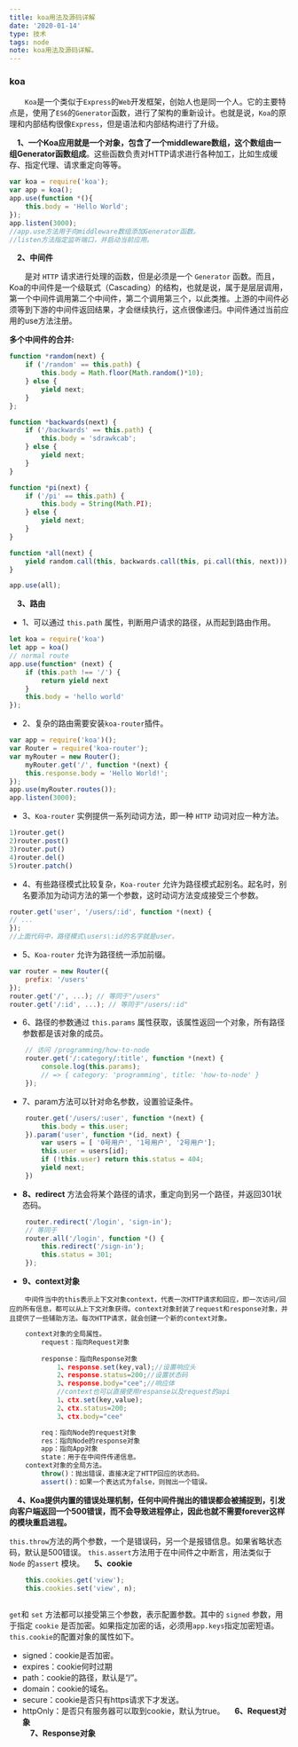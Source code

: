 ```yaml
---
title: koa用法及源码详解
date: '2020-01-14'
type: 技术
tags: node
note: koa用法及源码详解。
---
```

### koa

&#8195;&#8195;`Koa`是一个类似于`Express`的`Web`开发框架，创始人也是同一个人。它的主要特点是，使用了`ES6`的`Generator`函数，进行了架构的重新设计。也就是说，`Koa`的原理和内部结构很像`Express`，但是语法和内部结构进行了升级。

**&#8195;1、一个Koa应用就是一个对象，包含了一个middleware数组，这个数组由一组Generator函数组成**。这些函数负责对HTTP请求进行各种加工，比如生成缓存、指定代理、请求重定向等等。
```javascript
var koa = require('koa');
var app = koa();
app.use(function *(){
    this.body = 'Hello World';
});
app.listen(3000);
//app.use方法用于向middleware数组添加Generator函数。
//listen方法指定监听端口，并启动当前应用。
```
**&#8195;2、中间件**

&#8195;&#8195;是对 `HTTP` 请求进行处理的函数，但是必须是一个 `Generator` 函数。而且，Koa的中间件是一个级联式（Cascading）的结构，也就是说，属于是层层调用，第一个中间件调用第二个中间件，第二个调用第三个，以此类推。上游的中间件必须等到下游的中间件返回结果，才会继续执行，这点很像递归。中间件通过当前应用的use方法注册。

**多个中间件的合并:**
```javascript
function *random(next) {
    if ('/random' == this.path) {
        this.body = Math.floor(Math.random()*10);
    } else {
        yield next;
    }
};

function *backwards(next) {
    if ('/backwards' == this.path) {
        this.body = 'sdrawkcab';
    } else {
        yield next;
    }
}

function *pi(next) {
    if ('/pi' == this.path) {
        this.body = String(Math.PI);
    } else {
        yield next;
    }
}

function *all(next) {
    yield random.call(this, backwards.call(this, pi.call(this, next)));
}

app.use(all);
```
**&#8195;3、路由**

+ 1、可以通过 `this.path` 属性，判断用户请求的路径，从而起到路由作用。
```javascript
let koa = require('koa')
let app = koa()
// normal route
app.use(function* (next) {
    if (this.path !== '/') {
        return yield next
    }
    this.body = 'hello world'
});
```
+ 2、复杂的路由需要安装`koa-router`插件。
```javascript
var app = require('koa')();
var Router = require('koa-router');
var myRouter = new Router();
    myRouter.get('/', function *(next) {
    this.response.body = 'Hello World!';
});
app.use(myRouter.routes());
app.listen(3000);
```
+ 3、`Koa-router` 实例提供一系列动词方法，即一种 `HTTP` 动词对应一种方法。
```javascript
1)router.get()
2)router.post()
3)router.put()
4)router.del()
5)router.patch()
```
+ 4、有些路径模式比较复杂，`Koa-router` 允许为路径模式起别名。起名时，别名要添加为动词方法的第一个参数，这时动词方法变成接受三个参数。
```javascript
router.get('user', '/users/:id', function *(next) {
// ...
});
//上面代码中，路径模式\users\:id的名字就是user。
```
+ 5、`Koa-router` 允许为路径统一添加前缀。
```javascript
var router = new Router({
    prefix: '/users'
});
router.get('/', ...); // 等同于"/users"
router.get('/:id', ...); // 等同于"/users/:id"
```
+ 6、路径的参数通过 `this.params` 属性获取，该属性返回一个对象，所有路径参数都是该对象的成员。

```javascript
    // 访问 /programming/how-to-node
    router.get('/:category/:title', function *(next) {
        console.log(this.params);
        // => { category: 'programming', title: 'how-to-node' }
    });
```
+ 7、param方法可以针对命名参数，设置验证条件。
```javascript
    router.get('/users/:user', function *(next) {
        this.body = this.user;
    }).param('user', function *(id, next) {
        var users = [ '0号用户', '1号用户', '2号用户'];
        this.user = users[id];
        if (!this.user) return this.status = 404;
        yield next;
    })
```
+ **8、redirect** 方法会将某个路径的请求，重定向到另一个路径，并返回301状态码。
```javascript
    router.redirect('/login', 'sign-in');
    // 等同于
    router.all('/login', function *() {
        this.redirect('/sign-in');
        this.status = 301;
    });
```
+ **9、context对象**

&#8195;&#8195;`中间件当中的this表示上下文对象context，代表一次HTTP请求和回应，即一次访问/回应的所有信息，都可以从上下文对象获得。context对象封装了request和response对象，并且提供了一些辅助方法。每次HTTP请求，就会创建一个新的context对象。`
```javascript
    context对象的全局属性。
        request：指向Request对象
        
        response：指向Response对象
            1、response.set(key,val);//设置响应头
            2、response.status=200;//设置状态码
            3、response.body="cee";//响应体
            //context也可以直接使用respanse以及request的api
            1、ctx.set(key,value);
            2、ctx.status=200;
            3、ctx.body="cee"

        req：指向Node的request对象
        res：指向Node的response对象
        app：指向App对象
        state：用于在中间件传递信息。
    context对象的全局方法。
        throw()：抛出错误，直接决定了HTTP回应的状态码。
        assert()：如果一个表达式为false，则抛出一个错误。
```
**&#8195;4、Koa提供内置的错误处理机制，任何中间件抛出的错误都会被捕捉到，引发向客户端返回一个500错误，而不会导致进程停止，因此也就不需要forever这样的模块重启进程。**

`this.throw`方法的两个参数，一个是错误码，另一个是报错信息。如果省略状态码，默认是500错误。
`this.assert`方法用于在中间件之中断言，用法类似于 `Node` 的`assert` 模块。
**&#8195;5、cookie**
```javascript
    this.cookies.get('view');
    this.cookies.set('view', n);
    
```
`get`和 `set` 方法都可以接受第三个参数，表示配置参数。其中的 `signed` 参数，用于指定 `cookie` 是否加密。如果指定加密的话，必须用`app.keys`指定加密短语。
`this.cookie`的配置对象的属性如下。
+ signed：cookie是否加密。
+ expires：cookie何时过期
+ path：cookie的路径，默认是“/”。
+ domain：cookie的域名。
+ secure：cookie是否只有https请求下才发送。
+ httpOnly：是否只有服务器可以取到cookie，默认为true。
**&#8195;6、Request对象**     
**&#8195;7、Response对象**